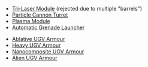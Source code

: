 - [Tri-Laser Module](UGV_Equipment/Proposed/Tri-Laser_Module "wikilink")
  (rejected due to multiple "barrels")
- [Particle Cannon
  Turret](UGV_Equipment/Proposed/Particle_Cannon_Turret "wikilink")
- [Plasma Module](UGV_Equipment/Proposed/Plasma_Module "wikilink")
- [Automatic Grenade
  Launcher](UGV_Equipment/Proposed/Automatic_Grenade_Launcher "wikilink")

<!-- -->

- [Ablative UGV
  Armour](UGV_Equipment/Proposed/Ablative_UGV_Armour "wikilink")
- [Heavy UGV Armour](UGV_Equipment/Proposed/Heavy_UGV_Armour "wikilink")
- [Nanocomposite UGV
  Armour](UGV_Equipment/Proposed/Nanocomposite_UGV_Armour "wikilink")
- [Alien UGV Armour](UGV_Equipment/Proposed/Alien_UGV_Armour "wikilink")